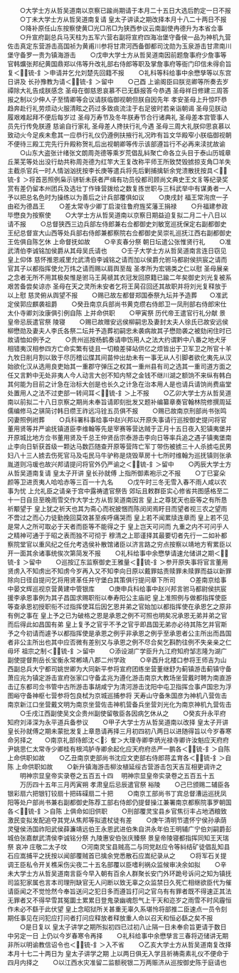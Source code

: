 <!-- { "loadSidebar": true } -->
　　○大学士方从哲吴道南以京察已踰尚期请于本月二十五日大选后酌定一日不报
　　○丁未大学士方从哲吴道南复请  皇太子讲读之期改择本月十八二十两日不报
　　○降补原任山东按察使黄□光□吊□为狭西参议云南副使冉德升为本省佥事
　　○升宣府副总兵马天柱为五军六营右副将宣府四海冶堡守备侯一品为神机九营佐击真定东营游击高国祯为黄甫川参将甘肃河西备御都司沈勋为玉泉游击甘肃南川堡守备罗一贵为镇海游击
　　○戊申大学士方从哲吴道南因前题詹事府少詹事等官韩爌张邦纪黄国鼎郑以伟等升改礼部右侍郎等职及掌詹事府等衙门印信未得俞旨复＜锍-釒＞申请并乞允刘楚先回籍不报
　　○礼科等科给事中余懋孳等以东宫日讲及  长孙豫教为请＜锍-釒＞留中
　　○己酉  上谕阁臣曰朕览卿等所奏去岁禫除大礼告成朕感念  圣母在御慈恩哀慕不已无繇报答今恭遇  圣母祥日修建三周答报之制以少伸人子至情卿等会议请朕临御视朝但朕自因先年  孝安圣母上升惊吓恭趋奔赴行礼劳烦动火服清眩之药过多致痰流注于右足彼时若亲诣朝谒  圣母见朕动履艰难起拜不便后每岁过  圣母万寿节及冬年朕寿节合行诸典礼  圣母差本宫管事人员先行传免朕遵  慈谕自行家礼  圣母差人搀扶行礼今遇  圣母三周大礼朕仰思哀慕以致动火今足疾未愈其一应恭行礼仪仍遵例扶掖行礼况昨有旨文华殿窄小朕临御视朝不便待三殿工完先行升殿称贺礼后出视朝卿等传示该部遵旨行不必再来渎扰故谕
　　○山东大盗张计绪张文朗周尧德等乘岁荒倡乱紏聚亡命各立头目于泰山历城章丘莱芜等处出没行劫共称周尧德为红竿大王复改称平师王所致焚毁掳掠支角□羊失主截杀官兵一时人情汹汹抚按李长庚等遣兵将先后剿捕擒斩余党溃散抚按具＜锍-釒＞将首恶照例枭示骈斩未获者严缉有功员役都司顾尚文典史王文豸等纪录奖赏有差仍留本州团兵及选壮丁作锋营拨给之数复拣世职与三科武举中有谋勇者一人予以把总名色时为操练以为善后之计兵部覆俱如议
　　○庚戌封  福王常洵庶一子由崧为德昌王
　　○差太常寺少卿丁启浚往鲁府旌奖藩王捐禄
　　○升福建参政毕懋良为按察使
　　○大学士方从哲吴道南以京察日期益迫复拟二月二十八日以请不报
　　○总督狭西三边兵部左侍郎兼右佥都御史刘敏宽巡抚保定右副都御史王纪总督宣大山西等处兵部右侍郎兼都察院右佥都御史吴崇礼巡抚江西右副都御史王佐俱自陈乞休  上命督抚如故
　　○辛亥春分祭  朝日坛遣公张惟贤行礼
　　○准武清伯李诚铭加侯爵从其母吴氏请也
　　○壬子大学士方从哲吴道南言连日窃见  皇上仰体  慈怀推恩戚里允武清伯李诚铭之请而加以侯爵允驸马都尉侯拱宸之请而官其子以都指挥使允万炜之请而赐以肩舆至哉  圣孝所为宏锡类之仁以慰  圣母展亲之念者无所不用其极矣惟是驸马王昺禠其衣冠发回原籍已踰二年矣御史刘光复被系艰苦备尝矣谅亦  圣母在天之灵所未安者乞将王昺召回还其故职并将刘光复释放于以上慰  慈灵俯从舆望不报
　　○赐已故左都督郑国泰祭九坛并予造葬　　○准武定侯郭应麒袭祖爵
　　○癸丑南京兵部尚书黄克缵右侍郎卫一凤刑部右侍郎宋仕太仆寺卿刘汝康俱引例自陈  上并命供职
　　○甲寅祭  历代帝王遣官行礼分献  景皇帝忌辰遣官祭  陵寝
　　○赐已故赠安远侯柳嗣忠及妻封太夫人徐氏已故安远侯柳懋勋及妻夫人李氏各祭二坛并予造葬初嗣忠未袭病故其子懋勋袭之被劾闲住时已故请恤如例予之
　　○贵州巡按杨鹤奏请申饬用人之法大约谓黔中八番之地犬牙相错夷汉相参四方亡命实繁有徒且一切粮差驿站供亿之烦皆出于卫军卫之所官十羊九牧日削月割以致于尽历稽讼牒其间苗仲出劫未有一事无从人引脚者欲化夷先从汉始欲化汉从选用良吏始其一重郡守弹压之权其一重州县有司之选其一重司道方面之任又言黔中无处非夷人今人动言大创不知内帑之金钱不继川湖之额饷不来纵有韩白其何能为目前之计急在治标大创是也长久之计急在治本用人是也请兵请饷尚费庙堂处置用人之法不过吏部一转间耳＜锍-釒＞上不报
　　○乙卯大学士方从哲吴道南以前拟二十八日京察之期尚未奉旨请即刻批发又题补编纂章奏官翰林院修撰周延儒编修马之骐简讨韩日缵王祚远冯铨五员俱不报
　　○赐已故南京刑部尚书张鸣冈妻照例祔葬
　　○兵科署科事给事中赵兴邦以开原失事请行巡按御史提问将官董用贤等并严谕抚镇道臣李维翰等先是宰赛等营达贼于正月十五日夜入犯镇夷堡并开原城比地方佥书董用贤及千总王仲贤岳宗泰游击李向日等率兵追之遇子镇夷堡南止李向日斩获首级一颗达马数匹随查开原等营阵亡军丁带伤被掳三十人杀掳屯民男妇八十三人掳去伤死官马及屯民马牛驴称是烧毁草房十七所时维翰为巡抚镇则张承胤道则冯瑗也故兴邦请提问将官外仍严谕之＜锍-釒＞留中
　　○丙辰大学士方从哲吴道南复请  皇太子开讲  皇长孙就傅  上指所御素袍示之不报
　　○丁巳宴朵颜等卫进贡夷人哈哈赤等三百一十九名
　　○戊午时三冬无雪入春不雨人咸以农事为忧  上允礼臣之请亲于宫中露祷遣官祭告  郊坛且敕群臣实心修省共图感格至二十一日自旦至晚雨雪交作大学士方从哲吴道南因言  皇上之尊犹天也臣等之有所恳祈颙望于  皇上犹之祈天也其为斋心而祝披悃而陈闵闵焉盱目而望者视三农之望雨不啻过之而心力徒勤挽回莫效甚至疾呼痛哭而  皇上若不闻累牍连章而  皇上若不见是常人之所可取必于天者而臣等不能得之于  皇上岂天可问而  九重之内不可问乎人之精神可通于于昭之表而独不可彻于  穆清之上耶谨择其最要切者先行一二如补都察院堂官以重风纪之任允考选侯补散馆诸臣以济言路之穷点按察以靖地方宥累臣以开一面其余诸事统俟次第简发不报
　　○礼科给事中余懋孳请速允储讲之期＜锍-釒＞留中
　　○巡按辽东监察御史王雅量＜锍-釒＞参开原失事将官言董用贤虏入不知虏出不知虏今岁再入又不知李向日原以戴罪姑责赎罪未赎罪而益以新罪除向日径自提问乞将用贤革任并守堡白其策俱行提问章下所司
　　○差南京给事中晏文辉巡视京营黄建中管银库
　　○庚申兵科给事中赵兴邦言驸马都尉侯拱宸援李承恩事例为其子昌国求赐职衔以奉寿阳公主庙祀  皇上准照例与做都指挥使臣等查承恩初授职衔不过指挥使耳后因乞恩并弟之官始加以都指挥使在承恩乞之原非有例之事在  皇上予之已为破格之恩是承恩之例不可照也明矣况承恩无弟并弟之官而后得此如昌国有弟  皇上复予之官乎不予之官乎即昌国无弟亦必待其陈乞并官斯予之今初请而遽予以都指挥使是承恩之例乎非承恩之例乎至承恩者公主所出而昌国者非公主所出也其中应否微有差别又与承恩之例不尽合矣乞斟酌往例不失亲亲之仁毋坏  祖宗之制＜锍-釒＞留中
　　○添设湖广学臣升九江府知府邹志隆为湖广副使提督荆岳长宝衡永常郴靖八郡二州学政
　　○辛酉升北楼口参将王师吉为山西副总兵大宁都司姚世卿为大同新平参将宣府团练坐营董继舒为蓟镇游击蓟镇守备萧应兆为镇定游击宣府张家口守备孟兆为遵化游击南京大教场坐营戴时聘为南直游击辽东都司佥书管中古所游击事胡咸宁为清河游击沈阳中屯卫指挥佥事卢国忠为浮图峪守备神枢七营参将包良栻为京城巡捕参将  天寿山守备朱国彦为神机八营佐击南京新江口坐营戴文明为南京坐营佐击神机营备兵坐营刘光化为南京神机九营佐击
　　○壬戌江西副使吴文企贵州副使留敬臣各因病乞休从之
　　○癸亥升永平府知府刘泽深为永平道兵备参议
　　○甲子大学士方从哲吴道南以改择  皇太子开讲皇长孙就傅之期未蒙批发复上章恳请再择三月初四初八两日以进随得旨以今岁春寒命另择之　　○南京礼部侍郎沈＜氵隺＞大理寺卿李炳光禄寺卿许汝魁应天府府尹姚思仁太常寺少卿桂有根鸿胪寺卿余起化应天府府丞严一鹏各＜锍-釒＞自陈  上命供职如故
　　○乙丑南京吏部尚书沈应文吏部右侍郎蒋孟育各＜锍-釒＞自陈  上命供职如故
　　○新升镇海游击柳汝植延绥古营游击包天吉互相更调许之
　　明神宗显皇帝实录卷之五百五十四
　明神宗显皇帝实录卷之五百五十五
　　万历四十五年三月丙寅朔  孝肃皇后忌辰遣官祭  裕陵
　　○己巳颁赐二辅臣各银彩扇六把银钉铰扇十把砗磲扇二十把
　　○南京工部尚书丁宾总督漕运巡抚凤阳等处户部尚书兼右副都御史陈荐工部右侍郎仍提督操江兼署南京都察院事罗朝国各＜锍-釒＞自陈  上俱命如旧供职
　　○刑部覆灵宝县乡官焦衍丰占地洒粮致激民变拟发配追夺其党从焦邦等拟遣杖徒有差
　　○庚午清明节遣怀宁侯孙承荫灵璧侯汤国祚阳武侯薛濂靖远伯王永恩武进伯朱自洪永年伯王明辅广宁伯刘嗣爵彭城伯张嘉猷武清侯李诚铭分祭  九陵惠安伯张庆臻祭  景皇帝陵寝都指挥同知王天瑞祭  哀冲  庄敬二太子坟
　　○河南灵宝县贼高二与同党赵应令等紏结矿徒倡乱知县石应嵩捕平之抚按以闻部覆贼首已擒余党悉散石应嵩纪录从之
　　○将军石关提调王臣私令开关樵采伤尖夜二十五名部覆以臣嗜利祸众监候审决余如拟
　　○辛未大学士方从哲吴道南言臣今早入朝有百余人群聚长安门外环跪号诉问之知为镇抚司监犯家属也言本司理刑缺官无人问断以致无辜之众监禁日久死亡相继欲臣代为催请臣闻之不觉怆然今奉旨送问之犯日多而遵旨打问之官乌有有罪者既不得速正其法无罪者又不得早雪其冤圜土累累日登鬼录幽魂怨气上干天和迩岁之雨雪不时风霾恒作未必不繇于此伏望  皇上念昭狱所关甚重无辜久系堪怜将部推二臣速点一员令刻期任事见在问犯应打问者打问应释放者释放重人命以召天和恒必繇之矣不报
　　○是日复以  皇太子讲学之期所拟初四已过初八止隔一日未奉俞旨更请于数日中另定一日  上仍以今岁春寒令再择
　　○礼科给事中余懋孳言三春将迈储讲无期非所以明谕教信诏令也＜锍-釒＞入不省
　　○乙亥大学士方从哲吴道南复改择本月十七二十两日为  皇太子讲学之期  上以两日俱无入学且祈祷斋素礼仪不便命于四月内择之
　　○以江西水灾准留二监额税银二万两赈济从巡按御史陈于庭请也
